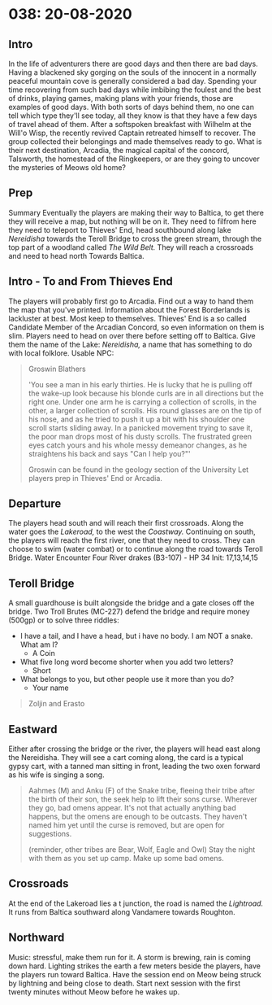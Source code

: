 # 038: 20-08-2020
## Intro
In the life of adventurers there are good days and then there are bad days. Having a blackened sky gorging on the souls of the innocent in a normally peaceful mountain cove is generally considered a bad day. Spending your time recovering from such bad days while imbibing the foulest and the best of drinks, playing games, making plans with your friends, those are examples of good days. With both sorts of days behind them, no one can tell which type they'll see today, all they know is that they have a few days of travel ahead of them.
After a softspoken breakfast with Wilhelm at the Will'o Wisp, the recently revived Captain retreated himself to recover. The group collected their belongings and made themselves ready to go. What is their next destination, Arcadia, the magical capital of the concord, Talsworth, the homestead of the Ringkeepers, or are they going to uncover the mysteries of Meows old home?
## Prep
Summary
Eventually the players are making their way to Baltica, to get there they will receive a map, but nothing will be on it. They need to filfrom here they need to teleport to Thieves' End, head southbound along lake *Nereidisha* towards the Teroll Bridge to cross the green stream, through the top part of a woodland called *The Wild Belt.* They will reach a crossroads and need to head north Towards Baltica.
## Intro - To and From Thieves End
The players will probably first go to Arcadia. Find out a way to hand them the map that you've printed. Information about the Forest Borderlands is lackluster at best. Most keep to themselves. Thieves' End is a so called Candidate Member of the Arcadian Concord, so even information on them is slim. Players need to head on over there before setting off to Baltica. Give them the name of the Lake: *Nereidisha,* a name that has something to do with local folklore.
Usable NPC:
> Groswin Blathers
> 
> 'You see a man in his early thirties. He is lucky that he is pulling off the wake-up look because his blonde curls are in all directions but the right one. Under one arm he is carrying a collection of scrolls, in the other, a larger collection of scrolls. His round glasses are on the tip of his nose, and as he tried to push it up a bit with his shoulder one scroll starts sliding away. In a panicked movement trying to save it, the poor man drops most of his dusty scrolls. The frustrated green eyes catch yours and his whole messy demeanor changes, as he straightens his back and says "Can I help you?"'
> 
> Groswin can be found in the geology section of the University
Let players prep in Thieves' End or Arcadia.
## Departure
The players head south and will reach their first crossroads. Along the water goes the *Lakeroad,* to the west the *Coastway.*
Continuing on south, the players will reach the first river, one that they need to cross. They can choose to swim (water combat) or to continue along the road towards Teroll Bridge.
Water Encounter
Four River drakes (B3-107) - HP 34
Init: 17,13,14,15
## Teroll Bridge 
A small guardhouse is built alongside the bridge and a gate closes off the bridge. Two Troll Brutes (MC-227) defend the bridge and require money (500gp) or to solve three riddles:
- I have a tail, and I have a head, but i have no body. I am NOT a snake. What am I? 
    - A Coin
- What five long word become shorter when you add two letters? 
    - Short
- What belongs to you, but other people use it more than you do? 
    - Your name
> Zoljin and Erasto
## Eastward
Either after crossing the bridge or the river, the players will head east along the Nereidisha. They will see a cart coming along, the card is a typical gypsy cart, with a tanned man sitting in front, leading the two oxen forward as his wife is singing a song.
> Aahmes (M) and Anku (F) of the Snake tribe, fleeing their tribe after the birth of their son, the seek help to lift their sons curse. Wherever they go, bad omens appear. It's not that actually anything bad happens, but the omens are enough to be outcasts. They haven't named him yet until the curse is removed, but are open for suggestions.
> 
> (reminder, other tribes are Bear, Wolf, Eagle and Owl)
Stay the night with them as you set up camp. Make up some bad omens.
## Crossroads
At the end of the Lakeroad lies a t junction, the road is named the *Lightroad.* It runs from Baltica southward along Vandamere towards Roughton.
## Northward
Music: stressful, make them run for it.
A storm is brewing, rain is coming down hard. Lighting strikes the earth a few meters beside the players, have the players run toward Baltica. Have the session end on Meow being struck by lightning and being close to death.
Start next session with the first twenty minutes without Meow before he wakes up.